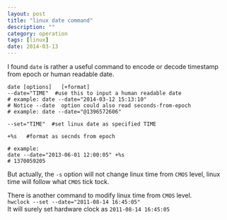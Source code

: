 ```yaml
---
layout: post
title: "linux date command"
description: ""
category: operation
tags: [linux]
date: 2014-03-13
---
```

I found `date` is rather a useful command to encode or decode timestamp from epoch or human readable date.  
```shell
date [options]   [+format]
--date="TIME"  #use this to input a human readable date
# example: date --date="2014-03-12 15:13:10"
# Notice --date  option could also read seconds-from-epoch
# example: date --date="@1396572606"

--set="TIME"  #set linux date as specified TIME

+%s   #format as secnds from epoch

# example:
date --date="2013-06-01 12:00:05" +%s
# 1370059205
```

But actually, the `-s` option will not change linux time from `CMOS` level, linux time will follow what `CMOS` tick tock.  

There is another command to modify linux time from `CMOS` level.  
`hwclock --set --date="2011-08-14 16:45:05"`  
It will surely set hardware clock as `2011-08-14 16:45:05`
